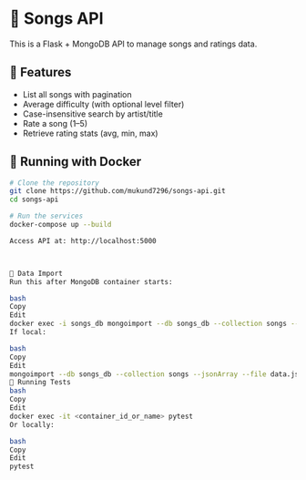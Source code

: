 

# 🎵 Songs API

This is a Flask + MongoDB API to manage songs and ratings data.


## 🚀 Features

- List all songs with pagination
- Average difficulty (with optional level filter)
- Case-insensitive search by artist/title
- Rate a song (1–5)
- Retrieve rating stats (avg, min, max)

## 🐳 Running with Docker

```bash
# Clone the repository
git clone https://github.com/mukund7296/songs-api.git
cd songs-api

# Run the services
docker-compose up --build

Access API at: http://localhost:5000



📁 Data Import
Run this after MongoDB container starts:

bash
Copy
Edit
docker exec -i songs_db mongoimport --db songs_db --collection songs --jsonArray --file /data.json --drop
If local:

bash
Copy
Edit
mongoimport --db songs_db --collection songs --jsonArray --file data.json --drop
🧪 Running Tests
bash
Copy
Edit
docker exec -it <container_id_or_name> pytest
Or locally:

bash
Copy
Edit
pytest
